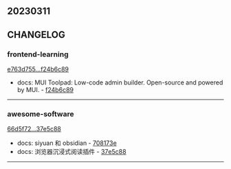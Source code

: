 ## 20230311

## CHANGELOG

### frontend-learning

[e763d755...f24b6c89](https://github.com/zhbhun/frontend-learning/compare/e763d755...f24b6c89)

* docs: MUI Toolpad: Low-code admin builder. Open-source and powered by MUI. - [f24b6c89](https://github.com/zhbhun/frontend-learning/commit/f24b6c89c0cf327a3a1aae4ededb8068da244392)

---

### awesome-software

[66d5f72...37e5c88](https://github.com/zhbhun/awesome-software/compare/66d5f72...37e5c88)

* docs: siyuan 和 obsidian - [708173e](https://github.com/zhbhun/awesome-software/commit/708173ef1982180445f799e3e8286f215475dddc)
* docs: 浏览器沉浸式阅读插件 - [37e5c88](https://github.com/zhbhun/awesome-software/commit/37e5c8820eff935a2770629176bd0cf2ab51f05c)

---

